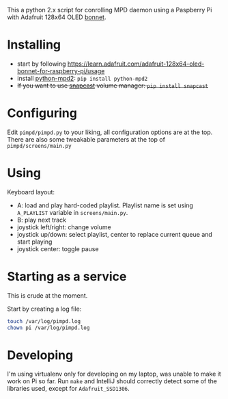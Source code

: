 This a python 2.x script for conrolling MPD daemon using a Paspberry Pi with Adafruit 128x64 OLED
[bonnet](https://www.adafruit.com/product/3531).

# Installing
- start by following https://learn.adafruit.com/adafruit-128x64-oled-bonnet-for-raspberry-pi/usage
- install [python-mpd2](https://github.com/Mic92/python-mpd2/): `pip install python-mpd2`
- ~~If you want to use [snapcast](https://github.com/badaix/snapcast) volume manager: `pip install snapcast`~~

# Configuring
Edit `pimpd/pimpd.py` to your liking, all configuration options are at the top. There are also some tweakable parameters
at the top of `pimpd/screens/main.py`

# Using
Keyboard layout:
- A: load and play hard-coded playlist. Playlist name is set using `A_PLAYLIST` variable in `screens/main.py`.
- B: play next track
- joystick left/right: change volume
- joystick up/down: select playlist, center to replace current queue and start playing
- joystick center: toggle pause

# Starting as a service
This is crude at the moment.

Start by creating a log file:
```bash
touch /var/log/pimpd.log
chown pi /var/log/pimpd.log
```

# Developing
I'm using virtualenv only for developing on my laptop, was unable to make it work on Pi so far. Run `make` and
IntelliJ should correctly detect some of the libraries used, except for `Adafruit_SSD1306`.
